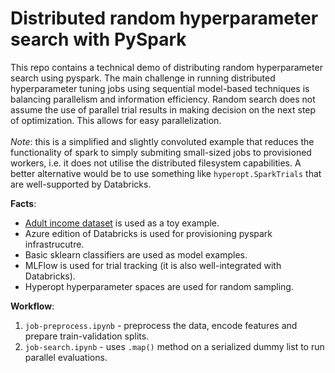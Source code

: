 # Distributed random hyperparameter search with PySpark
This repo contains a technical demo of distributing random hyperparameter search using pyspark. The main challenge in running distributed hyperparameter tuning jobs using sequential model-based techniques is balancing parallelism and information efficiency. Random search does not assume the use of parallel trial results in making decision on the next step of optimization. This allows for easy parallelization.<br><br> *Note*: this is a simplified and slightly convoluted example that reduces the functionality of spark to simply submiting small-sized jobs to provisioned workers, i.e. it does not utilise the distributed filesystem capabilities. A better alternative would be to use something like `hyperopt.SparkTrials` that are well-supported by Databricks.

**Facts**:
- [Adult income dataset](https://archive.ics.uci.edu/ml/datasets/adult) is used as a toy example.
- Azure edition of Databricks is used for provisioning pyspark infrastrucutre.
- Basic sklearn classifiers are used as model examples.
- MLFlow is used for trial tracking (it is also well-integrated with Databricks).
- Hyperopt hyperparameter spaces are used for random sampling.

**Workflow**:
1. `job-preprocess.ipynb` - preprocess the data, encode features and prepare train-validation splits.
2. `job-search.ipynb` - uses `.map()` method on a serialized dummy list to run parallel evaluations.